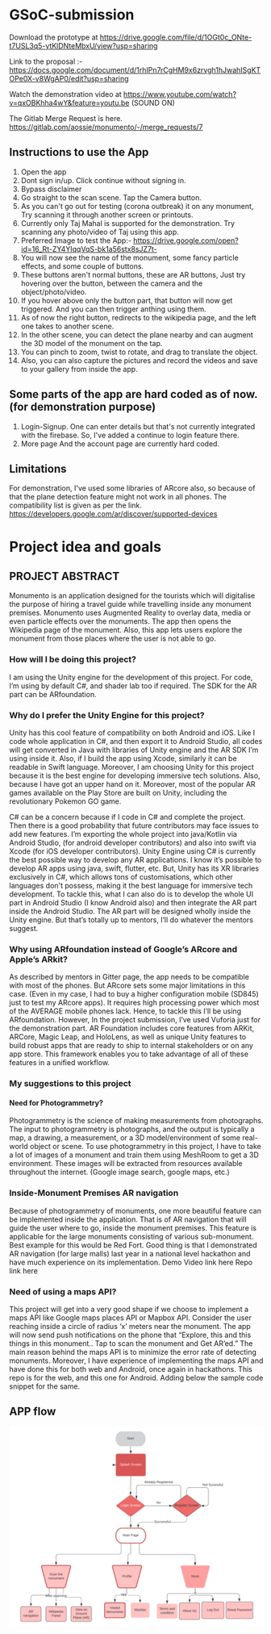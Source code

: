 # GSoC-submission
Download the prototype at https://drive.google.com/file/d/1OGt0c_ONte-t7USL3q5-ytKlDNteMbxU/view?usp=sharing

Link to the proposal :- https://docs.google.com/document/d/1rhIPn7rCgHM9x6zrvgh1hJwahISgKTOPe0X-v8WgAP0/edit?usp=sharing

Watch the demonstration video at https://www.youtube.com/watch?v=qxOBKhha4wY&feature=youtu.be (SOUND ON)

The Gitlab Merge Request is here. https://gitlab.com/aossie/monumento/-/merge_requests/7

## Instructions to use the App
1. Open the app
2. Dont sign in/up. Click continue without signing in.
3. Bypass disclaimer
4. Go straight to the scan scene. Tap the Camera button.
5. As you can't go out for testing (corona outbreak) it on any monument, Try scanning it through another screen or printouts.
6. Currently only Taj Mahal is supported for the demonstration. Try scanning any photo/video of Taj using this app. 
7. Preferred Image to test the App:- https://drive.google.com/open?id=16_Rt-ZY4YIqqVqS-bk1a56stx8sJZ7t-
8. You will now see the name of the monument, some fancy particle effects, and some couple of buttons.
9. These buttons aren't normal buttons, these are AR buttons, Just try hovering over the button, between the camera and the object/photo/video.
10. If you hover above only the button part, that button will now get triggered. And you can then trigger anthing using them.
11. As of now the right button, redirects to the wikipedia page, and the left one takes to another scene. 
12. In the other scene, you can detect the plane nearby and can augment the 3D model of the monument on the tap.
13. You can pinch to zoom, twist to rotate, and drag to translate the object.
14. Also, you can also capture the pictures and record the videos and save to your gallery from inside the app.

## Some parts of the app are hard coded as of now. (for demonstration purpose)
1. Login-Signup. 
   One can enter details but that's not currently integrated with the firebase. So, I've added a continue to login feature there.
2. More page And the account page are currently hard coded.

## Limitations 
For demonstration, I've used some libraries of ARcore also, so because of that the plane detection feature might not work in all phones. 
The compatibility list is given as per the link. https://developers.google.com/ar/discover/supported-devices

# Project idea and goals
## PROJECT ABSTRACT
Monumento is an application designed for the tourists which will digitalise the purpose of hiring a travel guide while travelling inside any monument premises. Monumento uses Augmented Reality to overlay data, media or even particle effects over the monuments. The app then opens the Wikipedia page of the monument. Also, this app lets users explore the monument from those places where the user is not able to go.
### How will I be doing this project?

I am using the Unity engine for the development of this project. For code, I’m using by default C#, and shader lab too if required. The SDK for the AR part can be ARfoundation.

### Why do I prefer the Unity Engine for this project?
Unity has this cool feature of compatibility on both Android and iOS. Like I code whole application in C#, and then export it to Android Studio, all codes will get converted in Java with libraries of Unity engine and the AR SDK I’m using inside it. Also, if I build the app using Xcode, similarly it can be readable in Swift language.  Moreover, I am choosing Unity for this project because it is the best engine for developing immersive tech solutions. Also, because I have got an upper hand on it.
Moreover, most of the popular AR games available on the Play Store are built on Unity, including the revolutionary Pokemon GO game.

C# can be a concern because if I code in C# and complete the project. Then there is a good probability that future contributors may face issues to add new features.
I’m exporting the whole project into java/Kotlin via Android Studio, (for android developer contributors) and also into swift via Xcode (for iOS developer contributors).
Unity Engine using C# is currently the best possible way to develop any AR applications. I know it’s possible to develop AR apps using java, swift, flutter, etc. But, Unity has its XR libraries exclusively in C#, which allows tons of customisations, which other languages don't possess, making it the best language for immersive tech development. 
To tackle this, what I can also do is to develop the whole UI part in Android Studio (I know Android also) and then integrate the AR part inside the Android Studio. The AR part will be designed wholly inside the Unity engine. But that’s totally up to mentors, I’ll do whatever the mentors suggest. 

### Why using ARfoundation instead of Google’s ARcore and Apple’s ARkit?
As described by mentors in Gitter page, the app needs to be compatible with most of the phones. But ARcore sets some major limitations in this case. (Even in my case, I had to buy a higher configuration mobile (SD845) just to test my ARcore apps). It requires high processing power which most of the AVERAGE mobile phones lack. Hence, to tackle this I’ll be using ARfoundation. However, In the project submission, I’ve used Vuforia just for the demonstration part.
AR Foundation includes core features from ARKit, ARCore, Magic Leap, and HoloLens, as well as unique Unity features to build robust apps that are ready to ship to internal stakeholders or on any app store. This framework enables you to take advantage of all of these features in a unified workflow.









### My suggestions to this project
#### Need for Photogrammetry?
Photogrammetry is the science of making measurements from photographs. The input to photogrammetry is photographs, and the output is typically a map, a drawing, a measurement, or a 3D model/environment of some real-world object or scene. To use photogrammetry in this project, I have to take a lot of images of a monument and train them using MeshRoom to get a 3D environment. These images will be extracted from resources available throughout the internet. (Google image search, google maps, etc.) 

### Inside-Monument Premises AR navigation
Because of photogrammetry of monuments, one more beautiful feature can be implemented inside the application. That is of AR navigation that will guide the user where to go, inside the monument premises. This feature is applicable for the large monuments consisting of various sub-monument. Best example for this would be Red Fort. Good thing is that I demonstrated AR navigation (for large malls) last year in a national level hackathon and have much experience on its implementation. Demo Video link here Repo link here
### Need of using a maps API?
This project will get into a very good shape if we choose to implement a maps API like Google maps places API or Mapbox API. Consider the user reaching inside a circle of radius ‘x’ meters near the monument. The app will now send push notifications on the phone that “Explore, this and this things in this monument.. Tap to scan the monument and Get AR’ed.”  The main reason behind the maps API is to minimize the error rate of detecting monuments. Moreover, I have experience of implementing the maps API and have done this for both web and Android, once again in hackathons. This repo is for the web, and this one for Android. Adding below the sample code snippet for the same.









## APP flow      
![](AppFlow.png)


